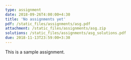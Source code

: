 ```yaml
---
type: assignment
date: 2018-09-26T4:00:00+4:30
title: 'No assignments yet'
pdf: /static_files/assignments/asg.pdf
attachment: /static_files/assignments/asg.zip
solutions: /static_files/assignments/asg_solutions.pdf
due: 2018-11-13T23:59:00+3:30
---
```

This is a sample assignment.
